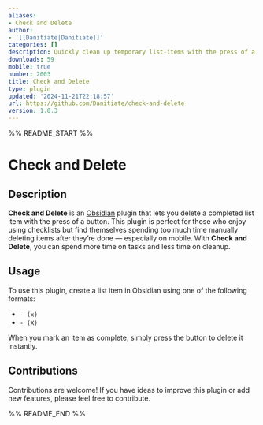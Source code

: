 ```yaml
---
aliases:
- Check and Delete
author:
- '[[Danitiate|Danitiate]]'
categories: []
description: Quickly clean up temporary list-items with the press of a button
downloads: 59
mobile: true
number: 2003
title: Check and Delete
type: plugin
updated: '2024-11-21T22:18:57'
url: https://github.com/Danitiate/check-and-delete
version: 1.0.3
---
```


%% README_START %%

# Check and Delete

## Description

**Check and Delete** is an [Obsidian](https://obsidian.md/) plugin that lets you delete a completed list item with the press of a button. This plugin is perfect for those who enjoy using checklists but find themselves spending too much time manually deleting items after they’re done — especially on mobile. With **Check and Delete**, you can spend more time on tasks and less time on cleanup.

## Usage

To use this plugin, create a list item in Obsidian using one of the following formats:

- `- (x) `
- `- (X) `

When you mark an item as complete, simply press the button to delete it instantly.

## Contributions

Contributions are welcome! If you have ideas to improve this plugin or add new features, please feel free to contribute.

%% README_END %%